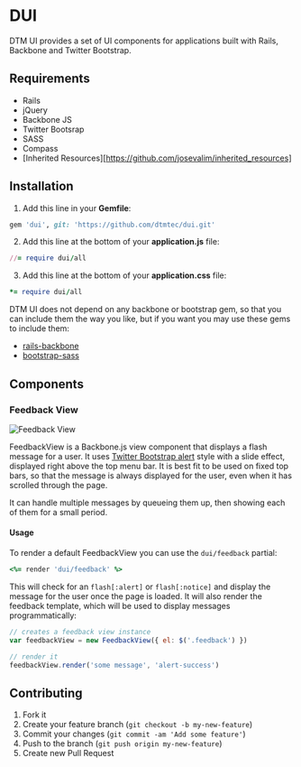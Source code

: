# DUI

DTM UI provides a set of UI components for applications built with Rails, Backbone and Twitter Bootstrap.

## Requirements

* Rails
* jQuery
* Backbone JS
* Twitter Bootsrap
* SASS
* Compass
* [Inherited Resources][https://github.com/josevalim/inherited_resources]

## Installation

1) Add this line in your **Gemfile**:

```ruby
gem 'dui', git: 'https://github.com/dtmtec/dui.git'
```

2) Add this line at the bottom of your **application.js** file:

```ruby
//= require dui/all
```

3) Add this line at the bottom of your **application.css** file:

```ruby
*= require dui/all
```

DTM UI does not depend on any backbone or bootstrap gem, so that you can include them the way you like, but if you want you may use these gems to include them:

* [rails-backbone](https://github.com/codebrew/backbone-rails)
* [bootstrap-sass](https://github.com/thomas-mcdonald/bootstrap-sass)

## Components

### Feedback View

![Feedback View](https://raw.github.com/dtmtec/dui/master/doc/images/feedback_view.png)

FeedbackView is a Backbone.js view component that displays a flash message for a user. It uses [Twitter Bootstrap alert](http://twitter.github.io/bootstrap/components.html#alerts) style with a slide effect, displayed right above the top menu bar. It is best fit to be used on fixed top bars, so that the message is always displayed for the user, even when it has scrolled through the page.

It can handle multiple messages by queueing them up, then showing each of them for a small period.

#### Usage

To render a default FeedbackView you can use the `dui/feedback` partial:

```ruby
<%= render 'dui/feedback' %>
```

This will check for an `flash[:alert]` or `flash[:notice]` and display the message for the user once the page is loaded. It will also render the feedback template, which will be used to display messages programmatically:

```javascript
// creates a feedback view instance
var feedbackView = new FeedbackView({ el: $('.feedback') })

// render it
feedbackView.render('some message', 'alert-success')
```

## Contributing

1. Fork it
2. Create your feature branch (`git checkout -b my-new-feature`)
3. Commit your changes (`git commit -am 'Add some feature'`)
4. Push to the branch (`git push origin my-new-feature`)
5. Create new Pull Request
